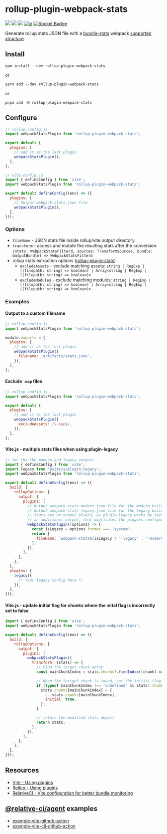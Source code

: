 # rollup-plugin-webpack-stats

[![](https://img.shields.io/npm/v/rollup-plugin-webpack-stats.svg)](https://www.npmjs.com/package/rollup-plugin-webpack-stats)
[![](https://img.shields.io/npm/dm/rollup-plugin-webpack-stats.svg)](https://www.npmjs.com/package/rollup-plugin-webpack-stats)
![](https://img.shields.io/node/v/rollup-plugin-webpack-stats.svg)
[![ci](https://github.com/relative-ci/rollup-plugin-webpack-stats/actions/workflows/ci.yml/badge.svg)](https://github.com/relative-ci/rollup-plugin-webpack-stats/actions/workflows/ci.yml)
[![Socket Badge](https://socket.dev/api/badge/npm/package/rollup-plugin-webpack-stats)](https://socket.dev/npm/package/rollup-plugin-webpack-stats)

Generate rollup stats JSON file with a [bundle-stats](https://github.com/relative-ci/bundle-stats/tree/master/packages/cli) webpack [supported structure](https://github.com/relative-ci/bundle-stats/blob/master/packages/plugin-webpack-filter/src/index.ts).

## Install

```shell
npm install --dev rollup-plugin-webpack-stats
```

or

```shell
yarn add --dev rollup-plugin-webpack-stats
```

or

```shell
pnpm add -D rollup-plugin-webpack-stats
```

## Configure

```js
// rollup.config.js
import webpackStatsPlugin from 'rollup-plugin-webpack-stats';

export default {
  plugins: [
    // add it as the last plugin
    webpackStatsPlugin(),
  ],
};
```

```js
// vite.config.js
import { defineConfig } from 'vite';
import webpackStatsPlugin from 'rollup-plugin-webpack-stats';

export default defineConfig((env) => ({
  plugins: [
    // Output webpack-stats.json file
    webpackStatsPlugin(),
  ],
}));
```

### Options

- `fileName` - JSON stats file inside rollup/vite output directory
- `transform` - access and mutate the resulting stats after the conversion: `(stats: WebpackStatsFilterd, sources: TransformSources, bundle: OutputBundle) => WebpackStatsFilterd`
- rollup stats extraction options ([rollup-plugin-stats](https://github.com/relative-ci/rollup-plugin-stats#options))
    - `excludeAssets` - exclude matching assets: `string | RegExp | ((filepath: string) => boolean) | Array<string | RegExp | ((filepath: string) => boolean)>`
    - `excludeModules` - exclude matching modules: `string | RegExp | ((filepath: string) => boolean) | Array<string | RegExp | ((filepath: string) => boolean)>`

### Examples

#### Output to a custom filename
```js
// rollup.config.js
import webpackStatsPlugin from 'rollup-plugin-webpack-stats';

module.exports = {
  plugins: [
    // add it as the last plugin
    webpackStatsPlugin({
      filename: 'artifacts/stats.json',
    }),
  ],
};
```

#### Exclude `.map` files
```js
// rollup.config.js
import webpackStatsPlugin from 'rollup-plugin-webpack-stats';

export default {
  plugins: [
    // add it as the last plugin
    webpackStatsPlugin({
      excludeAssets: /\.map$/,
    }),
  ],
};
```

#### Vite.js - multiple stats files when using plugin-legacy
```js
// for the the modern and legacy outputs
import { defineConfig } from 'vite';
import legacy from '@vitejs/plugin-legacy';
import webpackStatsPlugin from 'rollup-plugin-webpack-stats';

export default defineConfig((env) => ({
  build: {
    rollupOptions: {
      output: {
        plugins: [
          // Output webpack-stats-modern.json file for the modern build
          // Output webpack-stats-legacy.json file for the legacy build
          // Stats are an output plugin, as plugin-legacy works by injecting
          // an additional output, that duplicates the plugins configured here
          webpackStatsPlugin((options) => {
            const isLegacy = options.format === 'system';
            return {
              fileName: `webpack-stats${isLegacy ? '-legacy' : '-modern'}.json`,
            };
          }),
        ],
      },
    },
  },
  plugins: [
    legacy({
      /* Your legacy config here */
    }),
  ],
}));
```

#### Vite.js - update initial flag for chunks where the inital flag is incorrectly set to false
```js
import { defineConfig } from 'vite';
import webpackStatsPlugin from 'rollup-plugin-webpack-stats';

export default defineConfig((env) => ({
  build: {
    rollupOptions: {
      output: {
        plugins: [
          webpackStatsPlugin({
            transform: (stats) => {
              // Find the target chunk entry
              const mainChunkIndex = stats.chunks?.findIndex((chunk) => chunk.names?.includes("main"));

              // When the tartget chunk is found, set the initial flag to true
              if (typeof mainChunkIndex !== 'undefined' && stats?.chunks?.[mainChunkIndex]) {
                stats.chunks[mainChunkIndex] = {
                  ...stats.chunks[mainChunkIndex],
                  initial: true,
                };
              }

              // return the modified stats object
              return stats;
            },
          }),
        ],
      },
    },
  },
}));
```

## Resources

- [Vite - Using plugins](https://vitejs.dev/guide/using-plugins)
- [Rollup - Using plugins](https://rollupjs.org/tutorial/#using-plugins)
- [RelativeCI - Vite configuration for better bundle monitoring](https://relative-ci.com/documentation/guides/vite-config)

## [@relative-ci/agent](https://github.com/relative-ci/agent) examples

- [example-vite-github-action](https://github.com/relative-ci/example-vite-github-action)
- [example-vite-cli-github-action](https://github.com/relative-ci/example-vite-cli-github-action)
